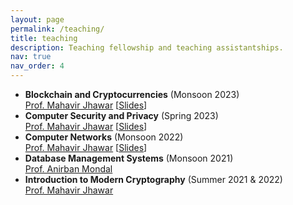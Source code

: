 ```yaml
---
layout: page
permalink: /teaching/
title: teaching
description: Teaching fellowship and teaching assistantships.
nav: true
nav_order: 4
---
```


- **Blockchain and Cryptocurrencies** (Monsoon 2023) <br>
  [Prof. Mahavir Jhawar](https://sites.google.com/site/homeofmahavir/Home) [[Slides](https://sites.google.com/site/homeofmahavir/Home/blockchain-and-cryptocurrencies)] <br>
- **Computer Security and Privacy** (Spring 2023) <br>
  [Prof. Mahavir Jhawar](https://sites.google.com/site/homeofmahavir/Home) [[Slides](https://sites.google.com/site/homeofmahavir/Home/computer-security-and-privacy)]<br>
- **Computer Networks** (Monsoon 2022) <br>
  [Prof. Mahavir Jhawar](https://sites.google.com/site/homeofmahavir/Home) [[Slides](https://sites.google.com/site/homeofmahavir/Home/computernetworks)] <br>
- **Database Management Systems** (Monsoon 2021) <br>
  [Prof. Anirban Mondal](https://cs.ashoka.edu.in/faculty/anirban-mondal/) <br>
- **Introduction to Modern Cryptography** (Summer 2021 & 2022) <br>
  [Prof. Mahavir Jhawar](https://sites.google.com/site/homeofmahavir/Home) <br>

